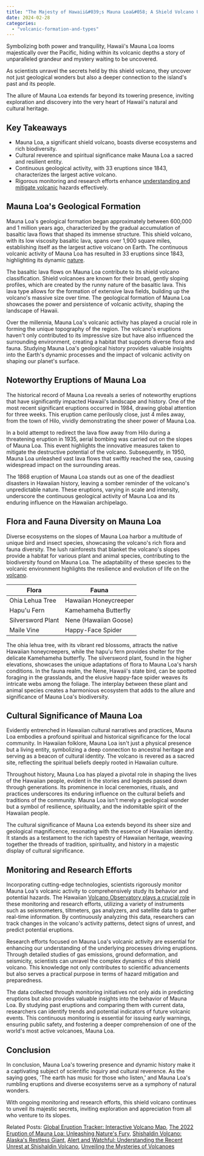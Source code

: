 ```yaml
---
title: "The Majesty of Hawaii&#039;s Mauna Loa&#058; A Shield Volcano Uncovered"
date: 2024-02-28
categories: 
  - "volcanic-formation-and-types"
---
```


Symbolizing both power and tranquility, Hawaii's Mauna Loa looms majestically over the Pacific, hiding within its volcanic depths a story of unparalleled grandeur and mystery waiting to be uncovered.

As scientists unravel the secrets held by this shield volcano, they uncover not just geological wonders but also a deeper connection to the island's past and its people.

The allure of Mauna Loa extends far beyond its towering presence, inviting exploration and discovery into the very heart of Hawaii's natural and cultural heritage.

## Key Takeaways

- Mauna Loa, a significant shield volcano, boasts diverse ecosystems and rich biodiversity.
- Cultural reverence and spiritual significance make Mauna Loa a sacred and resilient entity.
- Continuous geological activity, with 33 eruptions since 1843, characterizes the largest active volcano.
- Rigorous monitoring and research efforts enhance [understanding and mitigate volcanic](https://magmamatters.com/understanding-volcanic-formation-a-comprehensive-guide/ "Understanding Volcanic Formation: A Comprehensive Guide") hazards effectively.

## Mauna Loa's Geological Formation

Mauna Loa's geological formation began approximately between 600,000 and 1 million years ago, characterized by the gradual accumulation of basaltic lava flows that shaped its immense structure. This shield volcano, with its low viscosity basaltic lava, spans over 1,900 square miles, establishing itself as the largest active volcano on Earth. The continuous volcanic activity of Mauna Loa has resulted in 33 eruptions since 1843, highlighting its dynamic [nature](https://magmamatters.com/the-art-and-science-of-volcano-monitoring/ "The Art and Science of Volcano Monitoring").

The basaltic lava flows on Mauna Loa contribute to its shield volcano classification. Shield volcanoes are known for their broad, gently sloping profiles, which are created by the runny nature of the basaltic lava. This lava type allows for the formation of extensive lava fields, building up the volcano's massive size over time. The geological formation of Mauna Loa showcases the power and persistence of volcanic activity, shaping the landscape of Hawaii.

Over the millennia, Mauna Loa's volcanic activity has played a crucial role in forming the unique topography of the region. The volcano's eruptions haven't only contributed to its impressive size but have also influenced the surrounding environment, creating a habitat that supports diverse flora and fauna. Studying Mauna Loa's geological history provides valuable insights into the Earth's dynamic processes and the impact of volcanic activity on shaping our planet's surface.

## Noteworthy Eruptions of Mauna Loa

The historical record of Mauna Loa reveals a series of noteworthy eruptions that have significantly impacted Hawaii's landscape and history. One of the most recent significant eruptions occurred in 1984, drawing global attention for three weeks. This eruption came perilously close, just 4 miles away, from the town of Hilo, vividly demonstrating the sheer power of Mauna Loa.

In a bold attempt to redirect the lava flow away from Hilo during a threatening eruption in 1935, aerial bombing was carried out on the slopes of Mauna Loa. This event highlights the innovative measures taken to mitigate the destructive potential of the volcano. Subsequently, in 1950, Mauna Loa unleashed vast lava flows that swiftly reached the sea, causing widespread impact on the surrounding areas.

The 1868 eruption of Mauna Loa stands out as one of the deadliest disasters in Hawaiian history, leaving a somber reminder of the volcano's unpredictable nature. These eruptions, varying in scale and intensity, underscore the continuous geological activity of Mauna Loa and its enduring influence on the Hawaiian archipelago.

## Flora and Fauna Diversity on Mauna Loa

Diverse ecosystems on the slopes of Mauna Loa harbor a multitude of unique bird and insect species, showcasing the volcano's rich flora and fauna diversity. The lush rainforests that blanket the volcano's slopes provide a habitat for various plant and animal species, contributing to the biodiversity found on Mauna Loa. The adaptability of these species to the volcanic environment highlights the resilience and evolution of life on the [volcano](https://magmamatters.com/geothermal-energy-and-its-volcanic-origins/ "Geothermal Energy and Its Volcanic Origins").

| Flora | Fauna |
| --- | --- |
| Ohia Lehua Tree | Hawaiian Honeycreeper |
| Hapu'u Fern | Kamehameha Butterfly |
| Silversword Plant | Nene (Hawaiian Goose) |
| Maile Vine | Happy-Face Spider |

The ohia lehua tree, with its vibrant red blossoms, attracts the native Hawaiian honeycreepers, while the hapu'u fern provides shelter for the delicate Kamehameha butterfly. The silversword plant, found in the higher elevations, showcases the unique adaptations of flora to Mauna Loa's harsh conditions. In the fauna realm, the Nene, Hawaii's state bird, can be spotted foraging in the grasslands, and the elusive happy-face spider weaves its intricate webs among the foliage. The interplay between these plant and animal species creates a harmonious ecosystem that adds to the allure and significance of Mauna Loa's biodiversity.

## Cultural Significance of Mauna Loa

Evidently entrenched in Hawaiian cultural narratives and practices, Mauna Loa embodies a profound spiritual and historical significance for the local community. In Hawaiian folklore, Mauna Loa isn't just a physical presence but a living entity, symbolizing a deep connection to ancestral heritage and serving as a beacon of cultural identity. The volcano is revered as a sacred site, reflecting the spiritual beliefs deeply rooted in Hawaiian culture.

Throughout history, Mauna Loa has played a pivotal role in shaping the lives of the Hawaiian people, evident in the stories and legends passed down through generations. Its prominence in local ceremonies, rituals, and practices underscores its enduring influence on the cultural beliefs and traditions of the community. Mauna Loa isn't merely a geological wonder but a symbol of resilience, spirituality, and the indomitable spirit of the Hawaiian people.

The cultural significance of Mauna Loa extends beyond its sheer size and geological magnificence, resonating with the essence of Hawaiian identity. It stands as a testament to the rich tapestry of Hawaiian heritage, weaving together the threads of tradition, spirituality, and history in a majestic display of cultural significance.

## Monitoring and Research Efforts

Incorporating cutting-edge technologies, scientists rigorously monitor Mauna Loa's volcanic activity to comprehensively study its behavior and potential hazards. The Hawaiian [Volcano Observatory plays a crucial role](https://magmamatters.com/the-role-of-volcanoes-in-earths-carbon-cycle-5/ "The Role Of Volcanoes In Earth’s Carbon Cycle") in these monitoring and research efforts, utilizing a variety of instruments such as seismometers, tiltmeters, gas analyzers, and satellite data to gather real-time information. By continuously analyzing this data, researchers can track changes in the volcano's activity patterns, detect signs of unrest, and predict potential eruptions.

Research efforts focused on Mauna Loa's volcanic activity are essential for enhancing our understanding of the underlying processes driving eruptions. Through detailed studies of gas emissions, ground deformation, and seismicity, scientists can unravel the complex dynamics of this shield volcano. This knowledge not only contributes to scientific advancements but also serves a practical purpose in terms of hazard mitigation and preparedness.

The data collected through monitoring initiatives not only aids in predicting eruptions but also provides valuable insights into the behavior of Mauna Loa. By studying past eruptions and comparing them with current data, researchers can identify trends and potential indicators of future volcanic events. This continuous monitoring is essential for issuing early warnings, ensuring public safety, and fostering a deeper comprehension of one of the world's most active volcanoes, Mauna Loa.

## Conclusion

In conclusion, Mauna Loa's towering presence and dynamic history make it a captivating subject of scientific inquiry and cultural reverence. As the saying goes, 'The earth has music for those who listen,' and Mauna Loa's rumbling eruptions and diverse ecosystems serve as a symphony of natural wonders.

With ongoing monitoring and research efforts, this shield volcano continues to unveil its majestic secrets, inviting exploration and appreciation from all who venture to its slopes.

Related Posts: [Global Eruption Tracker: Interactive Volcano Map](https://magmamatters.com/global-eruption-tracker-interactive-volcano-map/), [The 2022 Eruption of Mauna Loa: Unleashing Nature's Fury](https://magmamatters.com/the-2022-eruption-of-mauna-loa-unleashing-natures-fury/), [Shishaldin Volcano: Alaska's Restless Giant](https://magmamatters.com/shishaldin-volcano-alaskas-restless-giant/), [Alert and Watchful: Understanding the Recent Unrest at Shishaldin Volcano](https://magmamatters.com/alert-and-watchful-understanding-the-recent-unrest-at-shishaldin-volcano/), [Unveiling the Mysteries of Volcanoes](https://magmamatters.com/unveiling-the-mysteries-of-volcanoes/)
